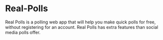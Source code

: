 # Real-Polls
Real Polls is a polling web app that will help you make quick polls for free, without registering for an account. Real Polls has extra features than social media polls offer. 
